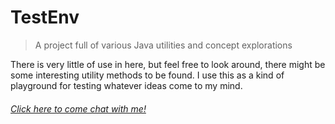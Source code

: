 # TestEnv
> A project full of various Java utilities and concept explorations

There is very little of use in here, but feel free to look around, there might be some interesting utility methods to be found. I use this as a kind of playground for testing whatever ideas come to my mind.

###### [Click here to come chat with me!](https://discord.io/rayzrdevofficial)
